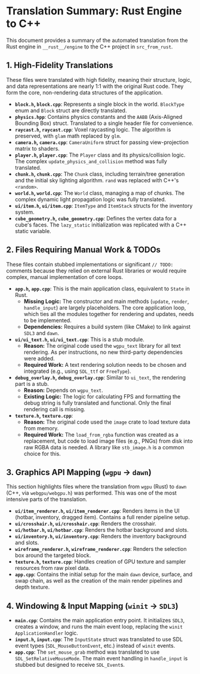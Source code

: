 # Translation Summary: Rust Engine to C++

This document provides a summary of the automated translation from the Rust engine in `__rust__/engine` to the C++ project in `src_from_rust`.

## 1. High-Fidelity Translations

These files were translated with high fidelity, meaning their structure, logic, and data representations are nearly 1:1 with the original Rust code. They form the core, non-rendering data structures of the application.

- **`block.h`, `block.cpp`**: Represents a single block in the world. `BlockType` enum and `Block` struct are directly translated.
- **`physics.hpp`**: Contains physics constants and the `AABB` (Axis-Aligned Bounding Box) struct. Translated to a single header file for convenience.
- **`raycast.h`, `raycast.cpp`**: Voxel raycasting logic. The algorithm is preserved, with `glam` math replaced by `glm`.
- **`camera.h`, `camera.cpp`**: `CameraUniform` struct for passing view-projection matrix to shaders.
- **`player.h`, `player.cpp`**: The `Player` class and its physics/collision logic. The complex `update_physics_and_collision` method was fully translated.
- **`chunk.h`, `chunk.cpp`**: The `Chunk` class, including terrain/tree generation and the initial sky lighting algorithm. `rand` was replaced with C++'s `<random>`.
- **`world.h`, `world.cpp`**: The `World` class, managing a map of chunks. The complex dynamic light propagation logic was fully translated.
- **`ui/item.h`, `ui/item.cpp`**: `ItemType` and `ItemStack` structs for the inventory system.
- **`cube_geometry.h`, `cube_geometry.cpp`**: Defines the vertex data for a cube's faces. The `lazy_static` initialization was replicated with a C++ static variable.

## 2. Files Requiring Manual Work & TODOs

These files contain stubbed implementations or significant `// TODO:` comments because they relied on external Rust libraries or would require complex, manual implementation of core loops.

- **`app.h`, `app.cpp`**: This is the main application class, equivalent to `State` in Rust.
    - **Missing Logic:** The constructor and main methods (`update`, `render`, `handle_input`) are largely placeholders. The core application loop, which ties all the modules together for rendering and updates, needs to be implemented.
    - **Dependencies:** Requires a build system (like CMake) to link against `SDL3` and `dawn`.
- **`ui/ui_text.h`, `ui/ui_text.cpp`**: This is a stub module.
    - **Reason:** The original code used the `wgpu_text` library for all text rendering. As per instructions, no new third-party dependencies were added.
    - **Required Work:** A text rendering solution needs to be chosen and integrated (e.g., using `SDL_ttf` or `FreeType`).
- **`debug_overlay.h`, `debug_overlay.cpp`**: Similar to `ui_text`, the rendering part is a stub.
    - **Reason:** Depends on `wgpu_text`.
    - **Existing Logic:** The logic for calculating FPS and formatting the debug string is fully translated and functional. Only the final rendering call is missing.
- **`texture.h`, `texture.cpp`**:
    - **Reason:** The original code used the `image` crate to load texture data from memory.
    - **Required Work:** The `load_from_rgba` function was created as a replacement, but code to load image files (e.g., PNGs) from disk into raw RGBA data is needed. A library like `stb_image.h` is a common choice for this.

## 3. Graphics API Mapping (`wgpu` -> `dawn`)

This section highlights files where the translation from `wgpu` (Rust) to `dawn` (C++, via `webgpu/webgpu.h`) was performed. This was one of the most intensive parts of the translation.

- **`ui/item_renderer.h`, `ui/item_renderer.cpp`**: Renders items in the UI (hotbar, inventory, dragged item). Contains a full render pipeline setup.
- **`ui/crosshair.h`, `ui/crosshair.cpp`**: Renders the crosshair.
- **`ui/hotbar.h`, `ui/hotbar.cpp`**: Renders the hotbar background and slots.
- **`ui/inventory.h`, `ui/inventory.cpp`**: Renders the inventory background and slots.
- **`wireframe_renderer.h`, `wireframe_renderer.cpp`**: Renders the selection box around the targeted block.
- **`texture.h`, `texture.cpp`**: Handles creation of GPU texture and sampler resources from raw pixel data.
- **`app.cpp`**: Contains the initial setup for the main `dawn` device, surface, and swap chain, as well as the creation of the main render pipelines and depth texture.

## 4. Windowing & Input Mapping (`winit` -> `SDL3`)

- **`main.cpp`**: Contains the main application entry point. It initializes `SDL3`, creates a window, and runs the main event loop, replacing the `winit` `ApplicationHandler` logic.
- **`input.h`, `input.cpp`**: The `InputState` struct was translated to use SDL event types (`SDL_MouseButtonEvent`, etc.) instead of `winit` events.
- **`app.cpp`**: The `set_mouse_grab` method was translated to use `SDL_SetRelativeMouseMode`. The main event handling in `handle_input` is stubbed but designed to receive `SDL_Event`s.
